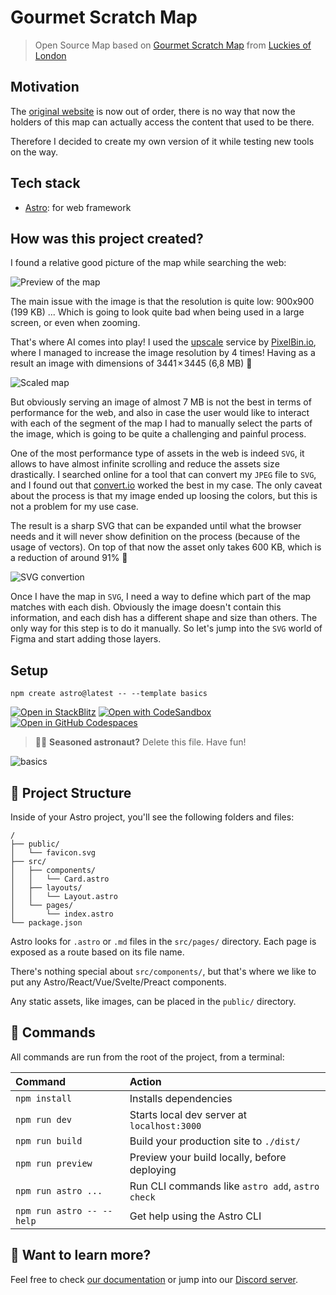 # Gourmet Scratch Map

> Open Source Map based on [Gourmet Scratch Map](https://drop.com/buy/luckies-of-london-gourmet-scratch-map) from [Luckies of London](https://luckies.co.uk/)

## Motivation

The [original website](https://www.gourmetscratchmap.com/) is now out of order, there is no way that now the holders of this map can actually access the content that used to be there.

Therefore I decided to create my own version of it while testing new tools on the way.

## Tech stack

- [Astro](https://astro.build/): for web framework

## How was this project created?

I found a relative good picture of the map while searching the web:

![Preview of the map](http://cdn.notonthehighstreet.com/system/product_images/images/001/330/651/original_gourmet-scratch-map.jpg)

The main issue with the image is that the resolution is quite low: 900x900 (199 KB) ... Which is going to look quite bad when being used in a large screen, or even when zooming.

That's where AI comes into play! I used the [upscale](https://www.upscale.media/) service by [PixelBin.io](https://www.pixelbin.io/), where I managed to increase the image resolution by 4 times! Having as a result an image with dimensions of 3441 × 3445 (6,8 MB) 🚀

![Scaled map](https://github.com/EmaSuriano/gourmet-scratch-map/assets/3399429/92fa048c-9762-47fd-8ba1-aea41079e82a)

But obviously serving an image of almost 7 MB is not the best in terms of performance for the web, and also in case the user would like to interact with each of the segment of the map I had to manually select the parts of the image, which is going to be quite a challenging and painful process.

One of the most performance type of assets in the web is indeed `SVG`, it allows to have almost infinite scrolling and reduce the assets size drastically. I searched online for a tool that can convert my `JPEG` file to `SVG`, and I found out that [convert.io](https://convertio.co) worked the best in my case. The only caveat about the process is that my image ended up loosing the colors, but this is not a problem for my use case.

The result is a sharp SVG that can be expanded until what the browser needs and it will never show definition on the process (because of the usage of vectors). On top of that now the asset only takes 600 KB, which is a reduction of around 91% 🤯

![SVG convertion](https://github.com/EmaSuriano/gourmet-scratch-map/assets/3399429/63417682-3bb8-4f5f-991d-ba00a146bcf8)

Once I have the map in `SVG`, I need a way to define which part of the map matches with each dish. Obviously the image doesn't contain this information, and each dish has a different shape and size than others. The only way for this step is to do it manually. So let's jump into the `SVG` world of Figma and start adding those layers.

## Setup

```
npm create astro@latest -- --template basics
```

[![Open in StackBlitz](https://developer.stackblitz.com/img/open_in_stackblitz.svg)](https://stackblitz.com/github/withastro/astro/tree/latest/examples/basics)
[![Open with CodeSandbox](https://assets.codesandbox.io/github/button-edit-lime.svg)](https://codesandbox.io/p/sandbox/github/withastro/astro/tree/latest/examples/basics)
[![Open in GitHub Codespaces](https://github.com/codespaces/badge.svg)](https://codespaces.new/withastro/astro?devcontainer_path=.devcontainer/basics/devcontainer.json)

> 🧑‍🚀 **Seasoned astronaut?** Delete this file. Have fun!

![basics](https://user-images.githubusercontent.com/4677417/186188965-73453154-fdec-4d6b-9c34-cb35c248ae5b.png)

## 🚀 Project Structure

Inside of your Astro project, you'll see the following folders and files:

```
/
├── public/
│   └── favicon.svg
├── src/
│   ├── components/
│   │   └── Card.astro
│   ├── layouts/
│   │   └── Layout.astro
│   └── pages/
│       └── index.astro
└── package.json
```

Astro looks for `.astro` or `.md` files in the `src/pages/` directory. Each page is exposed as a route based on its file name.

There's nothing special about `src/components/`, but that's where we like to put any Astro/React/Vue/Svelte/Preact components.

Any static assets, like images, can be placed in the `public/` directory.

## 🧞 Commands

All commands are run from the root of the project, from a terminal:

| Command                   | Action                                           |
| :------------------------ | :----------------------------------------------- |
| `npm install`             | Installs dependencies                            |
| `npm run dev`             | Starts local dev server at `localhost:3000`      |
| `npm run build`           | Build your production site to `./dist/`          |
| `npm run preview`         | Preview your build locally, before deploying     |
| `npm run astro ...`       | Run CLI commands like `astro add`, `astro check` |
| `npm run astro -- --help` | Get help using the Astro CLI                     |

## 👀 Want to learn more?

Feel free to check [our documentation](https://docs.astro.build) or jump into our [Discord server](https://astro.build/chat).
